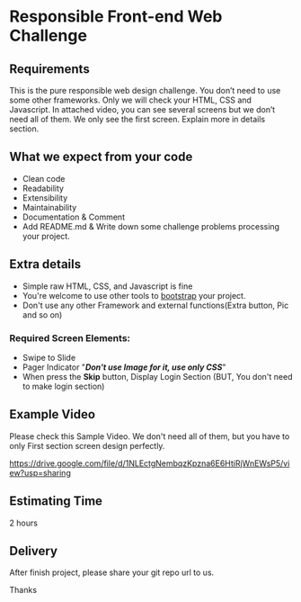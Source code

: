 # Responsible Front-end Web Challenge

## Requirements 

This is the pure responsible web design challenge. You don’t need to use some other frameworks. Only we will check your HTML, CSS and Javascript. In attached video, you can see several screens but we don’t need all of them. We only see the first screen. Explain more in details section. 

## What we expect from your code

* Clean code
* Readability
* Extensibility
* Maintainability
* Documentation & Comment
* Add README.md & Write down some challenge problems processing your project. 

## Extra details
* Simple raw HTML, CSS, and Javascript is fine 
* You're welcome to use other tools to [bootstrap](https://getbootstrap.com/docs/4.3/getting-started/download/) your project. 
* Don't use any other Framework and external functions(Extra button, Pic and so on)

### Required Screen Elements: 

* Swipe to Slide
* Pager Indicator "**_Don't use Image for it, use only CSS_**"
* When press the **Skip** button, Display Login Section (BUT, You don't need to make login section)


## Example Video
Please check this Sample Video. We don't need all of them, but you have to only First section screen design perfectly. 

https://drive.google.com/file/d/1NLEctgNembqzKpzna6E6HtiRjWnEWsP5/view?usp=sharing

## Estimating Time
2 hours

## Delivery
After finish project, please share your git repo url to us.


Thanks


